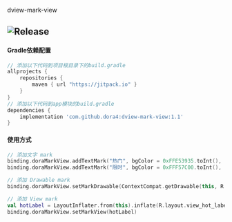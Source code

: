 dview-mark-view

![Release](https://jitpack.io/v/dora4/dview-mark-view.svg)
--------------------------------

#### Gradle依赖配置

```groovy
// 添加以下代码到项目根目录下的build.gradle
allprojects {
    repositories {
        maven { url "https://jitpack.io" }
    }
}
// 添加以下代码到app模块的build.gradle
dependencies {
    implementation 'com.github.dora4:dview-mark-view:1.1'
}
```

#### 使用方式

```kt
// 添加文字 mark
binding.doraMarkView.addTextMark("热门", bgColor = 0xFFE53935.toInt(), gravity = Gravity.TOP or Gravity.CENTER_HORIZONTAL)
binding.doraMarkView.addTextMark("限时", bgColor = 0xFFF57C00.toInt(), gravity = Gravity.BOTTOM or Gravity.END)

// 添加 Drawable mark
binding.doraMarkView.setMarkDrawable(ContextCompat.getDrawable(this, R.drawable.ic_fire))

// 添加 View mark
val hotLabel = LayoutInflater.from(this).inflate(R.layout.view_hot_label, null)
binding.doraMarkView.setMarkView(hotLabel)
```
